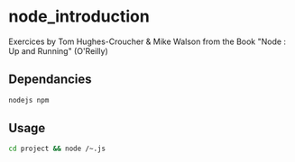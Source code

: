 # node_introduction
Exercices by Tom Hughes-Croucher &amp; Mike Walson from the Book "Node : Up and Running" (O'Reilly)

## Dependancies

```bash
nodejs npm
```

## Usage

```bash
cd project && node /~.js
```
